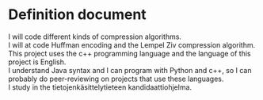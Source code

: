 # Definition document

I will code different kinds of compression algorithms.  
I will at code Huffman encoding and the Lempel Ziv compression algorithm.  
This project uses the c++ programming language and the language of this project is English.  
I understand Java syntax and I can program with Python and c++, so I can probably do peer-reviewing on projects that use these languages.  
I study in the tietojenkäsittelytieteen kandidaattiohjelma.  